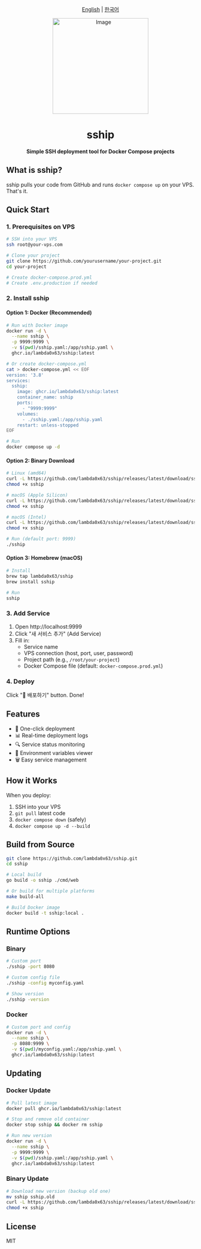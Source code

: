 <div align="center">

[English](README.md) | [한국어](README-ko.md)

  <img width="256" height="256" alt="Image" src="https://github.com/user-attachments/assets/a7d5ec9f-b2b5-4647-b6fe-d66c088ece6e" />
  
  # sship
  
  **Simple SSH deployment tool for Docker Compose projects**
  <br>
</div>

## What is sship?

sship pulls your code from GitHub and runs `docker compose up` on your VPS. That's it.

## Quick Start

### 1. Prerequisites on VPS

```bash
# SSH into your VPS
ssh root@your-vps.com

# Clone your project
git clone https://github.com/yourusername/your-project.git
cd your-project

# Create docker-compose.prod.yml
# Create .env.production if needed
```

### 2. Install sship

#### Option 1: Docker (Recommended)
```bash
# Run with Docker image
docker run -d \
  --name sship \
  -p 9999:9999 \
  -v $(pwd)/sship.yaml:/app/sship.yaml \
  ghcr.io/lambda0x63/sship:latest

# Or create docker-compose.yml
cat > docker-compose.yml << EOF
version: '3.8'
services:
  sship:
    image: ghcr.io/lambda0x63/sship:latest
    container_name: sship
    ports:
      - "9999:9999"
    volumes:
      - ./sship.yaml:/app/sship.yaml
    restart: unless-stopped
EOF

# Run
docker compose up -d
```

#### Option 2: Binary Download
```bash
# Linux (amd64)
curl -L https://github.com/lambda0x63/sship/releases/latest/download/sship-linux-amd64 -o sship
chmod +x sship

# macOS (Apple Silicon)
curl -L https://github.com/lambda0x63/sship/releases/latest/download/sship-darwin-arm64 -o sship
chmod +x sship

# macOS (Intel)
curl -L https://github.com/lambda0x63/sship/releases/latest/download/sship-darwin-amd64 -o sship
chmod +x sship

# Run (default port: 9999)
./sship
```

#### Option 3: Homebrew (macOS)
```bash
# Install
brew tap lambda0x63/sship
brew install sship

# Run
sship
```

### 3. Add Service

1. Open http://localhost:9999
2. Click "새 서비스 추가" (Add Service)
3. Fill in:
   - Service name
   - VPS connection (host, port, user, password)
   - Project path (e.g., `/root/your-project`)
   - Docker Compose file (default: `docker-compose.prod.yml`)

### 4. Deploy

Click "🚀 배포하기" button. Done!

## Features

- 🚀 One-click deployment
- 📊 Real-time deployment logs
- 🔍 Service status monitoring
- 🔐 Environment variables viewer
- 🗑️ Easy service management

## How it Works

When you deploy:
1. SSH into your VPS
2. `git pull` latest code
3. `docker compose down` (safely)
4. `docker compose up -d --build`

## Build from Source

```bash
git clone https://github.com/lambda0x63/sship.git
cd sship

# Local build
go build -o sship ./cmd/web

# Or build for multiple platforms
make build-all

# Build Docker image
docker build -t sship:local .
```

## Runtime Options

### Binary
```bash
# Custom port
./sship -port 8080

# Custom config file
./sship -config myconfig.yaml

# Show version
./sship -version
```

### Docker
```bash
# Custom port and config
docker run -d \
  --name sship \
  -p 8080:9999 \
  -v $(pwd)/myconfig.yaml:/app/sship.yaml \
  ghcr.io/lambda0x63/sship:latest
```

## Updating

### Docker Update
```bash
# Pull latest image
docker pull ghcr.io/lambda0x63/sship:latest

# Stop and remove old container
docker stop sship && docker rm sship

# Run new version
docker run -d \
  --name sship \
  -p 9999:9999 \
  -v $(pwd)/sship.yaml:/app/sship.yaml \
  ghcr.io/lambda0x63/sship:latest
```

### Binary Update
```bash
# Download new version (backup old one)
mv sship sship.old
curl -L https://github.com/lambda0x63/sship/releases/latest/download/sship-$(uname -s | tr '[:upper:]' '[:lower:]')-$(uname -m) -o sship
chmod +x sship
```

## License

MIT